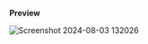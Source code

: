   **Preview**

![Screenshot 2024-08-03 132026](https://github.com/user-attachments/assets/f6a8ef1f-544a-4641-960a-fad49120fefc)
